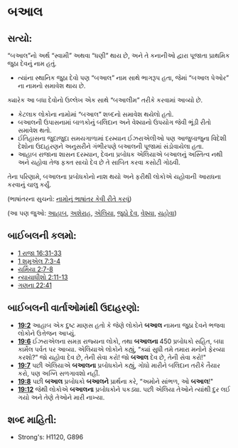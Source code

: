 # બઆલ 

## સત્યો: 

“બઆલ”નો અર્થ “સ્વામી” અથવા “ધણી” થાય છે, અને તે કનાનીઓ દ્વારા પૂજાતા પ્રાથમિક જુઠા દેવનું નામ હતું.

* ત્યાંના સ્થાનિક જુઠા દેવો પણ “બઆલ” નામ સાથે ભાગરૂપ હતા, જેમાં “બઆલ પેઓર” ના નામનો સમાવેશ થાય છે.

ક્યારેક આ બધા દેવોનો ઉલ્લેખ એક સાથે “બઆલીમ” તરીકે કરવામાં આવ્યો છે.

* કેટલાક લોકોના નામોમાં “બઆલ” શબ્દનો સમાવેશ થયેલો હતો.
* બઆલની ઉપાસનામાં બાળકોનું બલિદાન અને વેશ્યાનો ઉપયોગ જેવી ભૂંડી રીતો સમાવેશ થતો.
* ઈતિહાસના જુદાજુદા સમયગાળામાં દરમ્યાન ઈઝરાએલીઓ પણ આજુબાજુના વિદેશી દેશોના ઉદાહરણને અનુસરીને ગંભીરપણે બઆલની પૂજામાં સંડોવાયેલા હતા.
* આહાબ રાજાના શાસન દરમ્યાન, દેવના પ્રબોધક એલિયાએ બઆલનું અસ્તિત્વ નથી અને યહોવા તેજ ફક્ત સાચો દેવ છે તે સાબિત કરવા કસોટી ગોઠવી.

તેના પરિણામે, બઆલના પ્રબોધકોનો નાશ થયો અને ફરીથી લોકોએ યહોવાની આરાધના કરવાનું ચાલુ કર્યું.

(ભાષાંતરના સુચનો: [નામોનું ભાષાંતર કેવી રીતે કરવું](rc://gu/ta/man/translate/translate-names))

(આ પણ જુઓ: [આહાબ](../names/ahab.md), [અશેરાહ](../names/asherim.md), [એલિયા](../names/elijah.md), [જુઠો દેવ](../kt/falsegod.md), [વેશ્યા](../other/prostitute.md), [યહોવા](../kt/yahweh.md))

## બાઈબલની કલમો: 

* [1 રાજા 16:31-33](rc://gu/tn/help/1ki/16/31)
* [1 શમુએલ 7:3-4](rc://gu/tn/help/1sa/07/03)
* [યર્મિયા 2:7-8](rc://gu/tn/help/jer/02/07)
* [ન્યાયાધીશો 2:11-13](rc://gu/tn/help/jdg/02/11)
* [ગણના 22:41](rc://gu/tn/help/num/22/41)

## બાઈબલની વાર્તાઓમાંથી ઉદાહરણો: 

* __[19:2](rc://gu/tn/help/obs/19/02)__ આહાબ એક દુષ્ટ માણસ હતો કે જેણે લોકોને __બઆલ__ નામના જુઠા દેવને ભજવા લોકોને ઉત્તેજન આપ્યું.
* __[19:6](rc://gu/tn/help/obs/19/06)__ ઈઝરાએલના સમગ્ર રાજ્યના લોકો, તથા __બઆલના__ 450 પ્રબોધકો સહિત, બધા કાર્મેલ પર્વત પર આવ્યા. એલિયાએ લોકોને કહ્યું, “ક્યાં સુધી તમે તમારા મનોને ફેરવ્યા કરશો?” જો યહોવા દેવ છે, તેની સેવા કરો! જો __બઆલ__  દેવ છે, તેની સેવા કરો!"
* __[19:7](rc://gu/tn/help/obs/19/07)__  પછી એલિયાએ __બઆલના__ પ્રબોધકોને કહ્યું, ગોધો મારીને બલિદાન તરીકે તૈયાર કરો, પણ અગ્નિ સળગાવશો નહીં.
* __[19:8](rc://gu/tn/help/obs/19/08)__  પછી __બઆલ__ પ્રબોધકો __બઆલને__ પ્રાર્થના કરે, “અમોને સાંભળ, ઓ __બઆલ__!"
* __[19:12](rc://gu/tn/help/obs/19/12)__ જેથી લોકોએ __બઆલના__ પ્રબોધકોને પકડ્યા. પછી એલિયા તેઓને ત્યાંથી દુર લઈ ગયો અને તેણે તેઓને મારી નાખ્યા.

## શબ્દ માહિતી: 

* Strong's: H1120, G896
